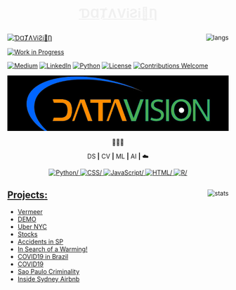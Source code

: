 <!--
**kauefs/kauefs** is a ✨ _special_ ✨ repository because its `README.md` (this file) appears on your GitHub profile.
Here are some ideas to get you started:
- ### Hi there 👋
- 🔭 I’m currently working on projects
- 🌱 I’m currently learning…
- 👯 I’m looking to collaborate on projects
- 🤔 I’m looking for help with…
- 💬 Ask me about…
- 📫 How to reach me: …
- 😄 Pronouns: …
- ⚡ Fun fact: …
[![Languages](https://github-readme-stats.vercel.app/api/top-langs/?username=kauefs&theme=blue-green)]
[![Stats](https://github-readme-stats.vercel.app/api?username=kauefs&theme=blue-green)]
-->
# <p align=center><font color=#F0F0F0 font-family=Georgia><ins>ƊⱭȾɅViƧi&#x1F9FF;Ƞ</ins></font></p>

<img align=right src='https://github-readme-stats.vercel.app/api/top-langs/?username=kauefs&count_private=true&layout=compact&hide=html&theme=blue-green' alt=langs />

[![ƊⱭȾɅViƧi🧿Ƞ](https://img.shields.io/badge/ƊⱭȾɅViƧi🧿Ƞ&trade;-0065FF?style=plastic)](                          https://datavision.one/)

[![Work in Progress](     https://img.shields.io/badge/-FF103F?label=Work%20in%20Progress&labelColor=FF103F&color=FF103F)](https://github.com/kauefs/)


[![Medium](               https://img.shields.io/badge/-000000?logo=medium&logoColor=FFFFFF)](  https://medium.com/@kauefs)
[![LinkedIn](             https://img.shields.io/badge/-0077B5?logo=linkedin&logoColor=FFFFFF)](https://www.linkedin.com/in/kauefs/)
[![Python](               https://img.shields.io/badge/-3-4584B6?logo=python&logoColor=FFDE57&labelColor=4584B6&color=646464)](https://www.python.org/)
[![License](              https://img.shields.io/badge/Apache_2.0-D22128?style=flat&logo=apache&logoColor=CB2138&label=License&labelColor=6D6E71&color=D22128)](https://www.apache.org/licenses/LICENSE-2.0)
[![Contributions Welcome](https://img.shields.io/badge/Welcome-4CAF50?label=Contributions&labelColor=&color=4CAF50)](https://github.com/kauefs/portfolio/issues)

![ƊⱭȾɅViƧi🧿Ƞ](https://raw.githubusercontent.com/kauefs/StreamLit/%40/img/DataVision3.png)

<p align=center>👨🏻‍💻</p>

<p align=center>DS <b>|</b> CV <b>|</b> ML <b>|</b> AI <b>|</b> ☁️ <!--<b>|</b> CyberSecurity <b>|</b> </p>-->

<p align=center>
  <a href=https://www.python.org/       target=_blank rel=noreferrer><img src=https://raw.githubusercontent.com/danielcranney/readme-generator/main/public/icons/skills/python-colored.svg width=35 height=35 alt=Python/>
  <a href=https://www.w3.org/Style/CSS/ target=_blank rel=noreferrer><img src=https://raw.githubusercontent.com/danielcranney/readme-generator/main/public/icons/skills/css3-colored.svg width=35 height=35 alt=CSS/>
  <a href=https://www.oracle.com/developer/javascript/ target=_blank rel=noreferrer><img src=https://raw.githubusercontent.com/danielcranney/readme-generator/main/public/icons/skills/javascript-colored.svg width=35 height=35 alt=JavaScript/>
  <a href=https://html.spec.whatwg.org/ target=_blank rel=noreferrer><img src=https://raw.githubusercontent.com/danielcranney/readme-generator/main/public/icons/skills/html5-colored.svg width=35 height=35 alt=HTML/>
  <a href=https://www.r-project.org     target=_blank rel=noreferrer><img src=https://raw.githubusercontent.com/danielcranney/readme-generator/main/public/icons/skills/rlang.svg width=35 height=35 alt=R/>
</p>

<img align=right src='https://github-readme-stats.vercel.app/api/?username=kauefs&count_private=true&layout=compact&show_icons=true&theme=blue-green' alt=stats />

## <ins>Projects</ins>:

<!--* [Predicting Real Estate Seling Price](https://colab.research.google.com/github/kauefs/ML/blob/main/notebooks/RealEstate.ipynb)-->
<!--* [Fake News Classifier](https://colab.research.google.com/github/kauefs/ML/blob/main/notebooks/FakeNews.ipynb)-->
<!--* [Deep Learning **&** Fashion](https://colab.research.google.com/github/kauefs/ML/blob/main/notebooks/FashionMNIST.ipynb)-->
* [Vermeer](https://vermeer.vercel.app/)
* [DEMO](https://daemon.streamlit.app/)
* [Uber NYC](https://ubernyc.streamlit.app/)
* [Stocks](https://sto-cks.streamlit.app/)
* [Accidents in SP](https://accidentssp.streamlit.app/)
* [In Search of a Warming!](https://warming.streamlit.app/)
* [COVID19 in Brazil](https://covid19br.streamlit.app/)
* [COVID19](https://covid19charts.streamlit.app/)
* [Sao Paulo Criminality](https://criminality.streamlit.app/)
* [Inside Sydney Airbnb](https://sydney.streamlit.app/)
